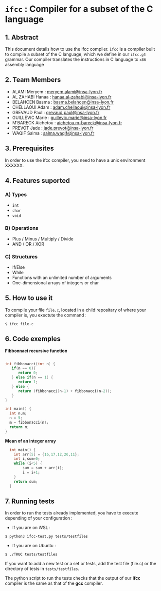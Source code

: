 # `ifcc` : Compiler for a subset of the C language

## 1. Abstract
This document details how to use the ifcc compiler. `ifcc` is a compiler built to compile a subset of the C language, which we define in our `ifcc.g4` grammar. Our compiler translates the instructions in C language to `x86` assembly language

## 2. Team Members
- ALAMI Meryem : meryem.alami@insa-lyon.fr
- AL ZAHABI Hanaa : hanaa.al-zahabi@insa-lyon.fr
- BELAHCEN Basma : basma.belahcen@insa-lyon.fr
- CHELLAOUI Adam : adam.chellaoui@insa-lyon.fr
- GREVAUD Paul : grevaud.paul@insa-lyon.fr
- GUILLEVIC Marie : guillevic.marie@insa-lyon.fr
- M’BARECK Aichetou : aichetou.m-bareck@insa-lyon.fr
- PREVOT Jade : jade.prevot@insa-lyon.fr
- WAQIF Salma : salma.waqif@insa-lyon.fr


## 3. Prerequisites
In order to use the ifcc compiler, you need to have a unix environment XXXXXX.

## 4. Features suported
### A) Types
- `int`
- `char`
- `void`

### B) Operations
- Plus / Minus / Multiply / Divide
- AND / OR / XOR

### C) Structures
- If/Else
- While
- Functions with an unlimited number of arguments
- One-dimensional arrays of integers or char

## 5. How to use it

To compile your file `file.c`, located in a child repositary of where your compiler is, you exectute the command :
```
$ ifcc file.c
```
## 6. Code exemples
**Fibbonnaci recursive function**
```c

int fibbonacci(int n) {
   if(n == 0){
      return 0;
   } else if(n == 1) {
      return 1;
   } else {
      return (fibbonacci(n-1) + fibbonacci(n-2));
   }
}

int main() {
  int n,m;
  n = 5;
  m = fibbonacci(n);
  return m;
}
```
**Mean of an integer array**
```c
  int main() {
    int arr[5] = {16,17,12,20,11};
    int i,sum=0;
    while (i<5) {
        sum = sum + arr[i];
        i = i+1;
    }
    return sum;
  }
```
## 7. Running tests

In order to run the tests already implemented, you have to execute depending of your configuration :

 - If you are on WSL  :
``` 
$ python3 ifcc-test.py tests/testfiles
```
 - If you are on Ubuntu : 
``` 
$ ./TRUC tests/testfiles
```

If you want to add a new test or a set or tests, add the test file (file.c) or the directory of tests in `tests/testfiles`.

The python script to run the tests checks that the output of our **ifcc** compiler is the same as that of the **gcc** compiler.

